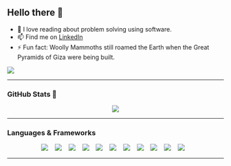 ## Hello there 👋

- 🌱 I love reading about problem solving using software.
- 📫 Find me on [LinkedIn](https://www.linkedin.com/in/bossever)
- ⚡ Fun fact: Woolly Mammoths still roamed the Earth when the Great Pyramids of Giza were being built.

![](https://komarev.com/ghpvc/?username=bossever&color=blue&style=flat-square)

______________________________________________________________________

### GitHub Stats 💯

<p align="center">
  <a href="#">
    <img src="https://github-readme-stats.vercel.app/api?username=bossever&show_icons=true&theme=dark&count_private=true&hide=stars&hide_border=true&include_all_commits=true&hide_rank=true&custom_title=bossever's+GitHub+stats"/>
  </a>
</p>

______________________________________________________________________

### Languages & Frameworks
<p align="center">
    <img src="https://img.shields.io/badge/JavaScript-323330?style=for-the-badge&logo=javascript&logoColor=F7DF1E" /> &nbsp;&nbsp;
    <img src="https://img.shields.io/badge/TypeScript-007ACC?style=for-the-badge&logo=typescript&logoColor=white" /> &nbsp;&nbsp;
    <img src="https://img.shields.io/badge/Python-3776AB?style=for-the-badge&logo=python&logoColor=white" /> &nbsp;&nbsp;
    <img src="https://img.shields.io/badge/Java-ED8B00?style=for-the-badge&logo=openjdk&logoColor=white" /> &nbsp;&nbsp;
    <img src="https://img.shields.io/badge/React-20232A?style=for-the-badge&logo=react&logoColor=61DAFB" /> &nbsp;&nbsp;
    <img src="https://img.shields.io/badge/Node.js-43853D?style=for-the-badge&logo=node.js&logoColor=white" /> &nbsp;&nbsp;
    <img src="https://img.shields.io/badge/Django-092E20?style=for-the-badge&logo=django&logoColor=green" /> &nbsp;&nbsp;
    <img src="https://img.shields.io/badge/Express.js-404D59?style=for-the-badge" /> &nbsp;&nbsp;
    <img src="https://img.shields.io/badge/Svelte-4A4A55?style=for-the-badge&logo=svelte&logoColor=FF3E00" /> &nbsp;&nbsp;
    <img src="https://img.shields.io/badge/Tailwind_CSS-38B2AC?style=for-the-badge&logo=tailwind-css&logoColor=white" /> &nbsp;&nbsp;
    <img src="https://img.shields.io/badge/Redux-593D88?style=for-the-badge&logo=redux&logoColor=white" /> &nbsp;&nbsp;
</p>

______________________________________________________________________
